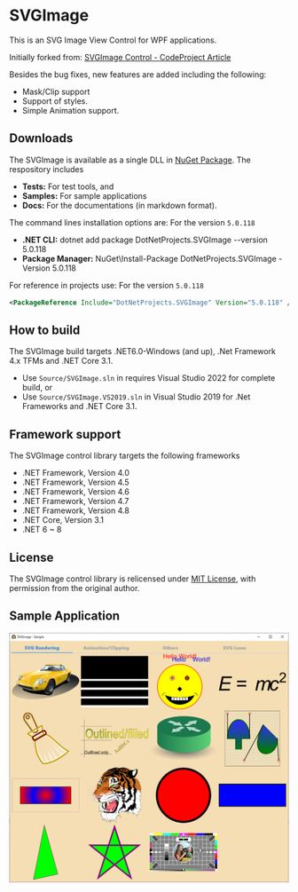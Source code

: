 # SVGImage
This is an SVG Image View Control for WPF applications.

Initially forked from: [SVGImage Control - CodeProject Article](https://www.codeproject.com/Articles/92434/SVGImage-Control)

Besides the bug fixes, new features are added including the following:
  - Mask/Clip support
  - Support of styles.
  - Simple Animation support.

## Downloads
The SVGImage is available as a single DLL in [NuGet Package](https://www.nuget.org/packages/DotNetProjects.SVGImage).
The respository includes
* **Tests:** For test tools, and
* **Samples:** For sample applications
* **Docs:** For the documentations (in markdown format).

The command lines installation options are: For the version `5.0.118`
* **.NET CLI:** dotnet add package DotNetProjects.SVGImage --version 5.0.118
* **Package Manager:** NuGet\Install-Package DotNetProjects.SVGImage -Version 5.0.118

For reference in projects use: For the version `5.0.118`
```xml
<PackageReference Include="DotNetProjects.SVGImage" Version="5.0.118" />
```

## How to build
The SVGImage build targets .NET6.0-Windows (and up), .Net Framework 4.x TFMs and .NET Core 3.1. 
* Use `Source/SVGImage.sln` in requires Visual Studio 2022 for complete build, or 
* Use `Source/SVGImage.VS2019.sln` in Visual Studio 2019 for .Net Frameworks and .NET Core 3.1.

## Framework support
The SVGImage control library targets the following frameworks
* .NET Framework, Version 4.0
* .NET Framework, Version 4.5
* .NET Framework, Version 4.6
* .NET Framework, Version 4.7
* .NET Framework, Version 4.8
* .NET Core, Version 3.1
* .NET 6 ~ 8

## License
The SVGImage control library is relicensed under [MIT License](https://github.com/dotnetprojects/SVGImage/blob/master/LICENSE),
with permission from the original author.

## Sample Application

![](images/sample.png)
